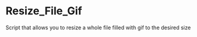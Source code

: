 # Resize_File_Gif

Script that allows you to resize a whole file filled with gif to the desired size 
